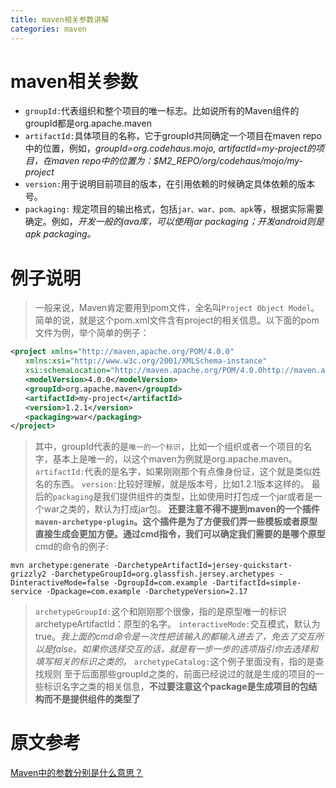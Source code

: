 ```yaml
---
title: maven相关参数讲解
categories: maven
---
```


# maven相关参数
- `groupId:`代表组织和整个项目的唯一标志。比如说所有的Maven组件的groupId都是org.apache.maven
- `artifactId:`具体项目的名称，它于groupId共同确定一个项目在maven repo中的位置，例如，*groupId=org.codehaus.mojo, artifactId=my-project的项目，在maven repo中的位置为：$M2_REPO/org/codehaus/mojo/my-project*
- `version:`用于说明目前项目的版本，在引用依赖的时候确定具体依赖的版本号。
- `packaging:` 规定项目的输出格式，包括`jar、war、pom、apk`等，根据实际需要确定。例如，*开发一般的java库，可以使用jar packaging；开发android则是apk packaging。*

# 例子说明
> 一般来说，Maven肯定要用到pom文件，全名叫`Project Object Model`。简单的说，就是这个pom.xml文件含有project的相关信息。以下面的pom文件为例，举个简单的例子：
``` xml
<project xmlns="http://maven,apache.org/POM/4.0.0"
　　xmlns:xsi="http://www.w3c.org/2001/XMLSchema-instance"
　　xsi:schemaLocation="http://maven.apache.org/POM/4.0.0http://maven.apache.org/xsd/maven-4.0.0.xsd">
　　<modelVersion>4.0.0</modelVersion>
　　<groupId>org.apache.maven</groupId>
　　<artifactId>my-project</artifactId>
　　<version>1.2.1</version>
　　<packaging>war</packaging>
</project>
```
> 其中，groupId代表的是`唯一的一个标识`，比如一个组织或者一个项目的名字，基本上是唯一的，以这个maven为例就是org.apache.maven。
> `artifactId:`代表的是名字，如果刚刚那个有点像身份证，这个就是类似姓名的东西。
> `version:`比较好理解，就是版本号，比如1.2.1版本这样的。
> 最后的`packaging`是我们提供组件的类型，比如使用时打包成一个jar或者是一个war之类的，默认为打成jar包。
> **还要注意不得不提到maven的一个插件`maven-archetype-plugin`。这个插件是为了方便我们弄一些模板或者原型直接生成会更加方便。通过cmd指令，我们可以确定我们需要的是哪个原型**
> cmd的命令的例子:
``` shell
mvn archetype:generate -DarchetypeArtifactId=jersey-quickstart-grizzly2 -DarchetypeGroupId=org.glassfish.jersey.archetypes -DinteractiveMode=false -DgroupId=com.example -DartifactId=simple-service -Dpackage=com.example -DarchetypeVersion=2.17
```
> `archetypeGroupId:`这个和刚刚那个很像，指的是原型唯一的标识archetypeArtifactId：原型的名字。
> `interactiveMode:`交互模式，默认为true。*我上面的cmd命令是一次性把该输入的都输入进去了，免去了交互所以是false。如果你选择交互的话，就是有一步一步的选项指引你去选择和填写相关的标识之类的。*
> `archetypeCatalog:`这个例子里面没有，指的是查找规则
> 至于后面那些groupId之类的，前面已经说过的就是生成的项目的一些标识名字之类的相关信息，**不过要注意这个package是生成项目的包结构而不是提供组件的类型了**

# 原文参考
[Maven中的参数分别是什么意思？](https://zhidao.baidu.com/question/263104967434409685.html)